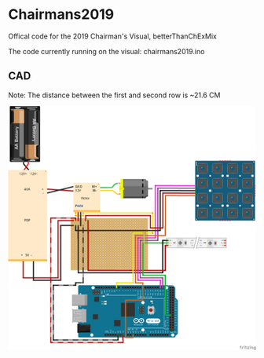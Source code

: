 # Chairmans2019
Offical code for the 2019 Chairman's Visual, betterThanChExMix

The code currently running on the visual: chairmans2019.ino


## CAD
Note: The distance between the first and second row is ~21.6 CM


![schematic](https://github.com/team1306/Chairmans2019/blob/master/wiring2019_bb.png)